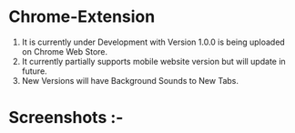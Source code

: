 # Chrome-Extension

1. It is currently under Development with Version 1.0.0 is being uploaded on Chrome Web Store.
2. It currently partially supports mobile website version but will update in future.
3. New Versions will have Background Sounds to New Tabs.

# Screenshots :-

